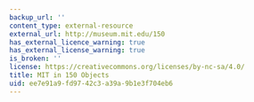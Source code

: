 ```yaml
---
backup_url: ''
content_type: external-resource
external_url: http://museum.mit.edu/150
has_external_licence_warning: true
has_external_license_warning: true
is_broken: ''
license: https://creativecommons.org/licenses/by-nc-sa/4.0/
title: MIT in 150 Objects
uid: ee7e91a9-fd97-42c3-a39a-9b1e3f704eb6
---
```

